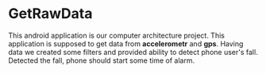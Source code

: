 # GetRawData #
This android application is our computer architecture project.
This application is supposed to get data from <b>accelerometr</b> and <b>gps</b>.
Having data we created some filters and provided ability to detect phone user's fall.
Detected the fall, phone should start some time of alarm.